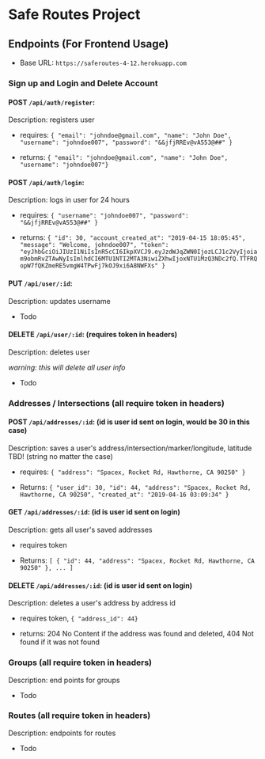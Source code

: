 # Safe Routes Project

## Endpoints (For Frontend Usage)

- Base URL: `https://saferoutes-4-12.herokuapp.com`

### Sign up and Login and Delete Account

#### POST `/api/auth/register`:

Description: registers user

- requires:
  `{ "email": "johndoe@gmail.com", "name": "John Doe", "username": "johndoe007", "password": "&&jfjRREv@vA553@##" }`

- returns: `{ "email": "johndoe@gmail.com", "name": "John Doe", "username": "johndoe007"}`

#### POST `/api/auth/login`:

Description: logs in user for 24 hours

- requires: `{ "username": "johndoe007", "password": "&&jfjRREv@vA553@##" }`

- returns: `{ "id": 30, "account_created_at": "2019-04-15 18:05:45", "message": "Welcome, johndoe007", "token": "eyJhbGciOiJIUzI1NiIsInR5cCI6IkpXVCJ9.eyJzdWJqZWN0IjozLCJ1c2VyIjoiam9obmRvZTAwNyIsImlhdCI6MTU1NTI2MTA3NiwiZXhwIjoxNTU1MzQ3NDc2fQ.TTFRQopW7fQKZmeRE5vmgW4TPwFj7kOJ9xi6A8NWFXs" }`

#### PUT `/api/user/:id`:

Description: updates username

- Todo

#### DELETE `/api/user/:id`: (requires token in headers)

Description: deletes user

_warning: this will delete all user info_

- Todo

### Addresses / Intersections (all require token in headers)

#### POST `/api/addresses/:id`: (id is user id sent on login, would be 30 in this case)

Description: saves a user's address/intersection/marker/longitude, latitude TBD! (string no matter the case)

- requires:
  `{ "address": "Spacex, Rocket Rd, Hawthorne, CA 90250" }`

- Returns:
  `{ "user_id": 30, "id": 44, "address": "Spacex, Rocket Rd, Hawthorne, CA 90250", "created_at": "2019-04-16 03:09:34" }`

#### GET `/api/addresses/:id`: (id is user id sent on login)

Description: gets all user's saved addresses

- requires token

- Returns: `[ { "id": 44, "address": "Spacex, Rocket Rd, Hawthorne, CA 90250" }, ... ]`

#### DELETE `/api/addresses/:id`: (id is user id sent on login)

Description: deletes a user's address by address id

- requires token, `{ "address_id": 44}`

- returns: 204 No Content if the address was found and deleted, 404 Not found if it was not found

### Groups (all require token in headers)

Description: end points for groups

- Todo

### Routes (all require token in headers)

Description: endpoints for routes

- Todo
